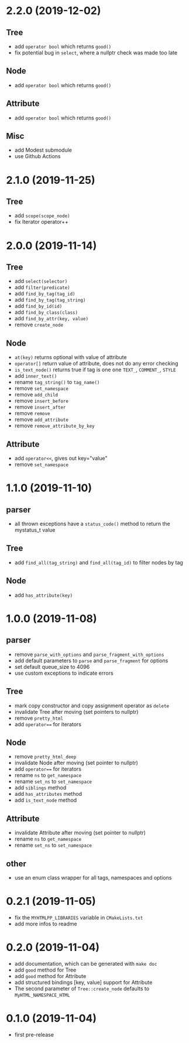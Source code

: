 # 2.2.0 (2019-12-02)
## Tree
- add `operator bool` which returns `good()`
- fix potential bug in `select`, where a nullptr check was made too late
## Node
- add `operator bool` which returns `good()`
## Attribute
- add `operator bool` which returns `good()`
## Misc
- add Modest submodule
- use Github Actions

# 2.1.0 (2019-11-25)
## Tree
- add `scope(scope_node)`
- fix Iterator operator++

# 2.0.0 (2019-11-14)
## Tree
- add `select(selector)`
- add `filter(predicate)`
- add `find_by_tag(tag_id)`
- add `find_by_tag(tag_string)`
- add `find_by_id(id)`
- add `find_by_class(class)`
- add `find_by_attr(key, value)`
- remove `create_node`
## Node
- `at(key)` returns optional with value of attribute
- `operator[]` return value of attribute, does not do any error checking
- `is_text_node()` returns true if tag is one one `TEXT_`, `COMMENT_`, `STYLE`
- add `inner_text()`
- rename `tag_string()` to `tag_name()`
- remove `set_namespace`
- remove `add_child`
- remove `insert_before`
- remove `insert_after`
- remove `remove`
- remove `add_attribute`
- remove `remove_attribute_by_key`
## Attribute
- add `operator<<`, gives out key="value"
- remove `set_namespace`

# 1.1.0 (2019-11-10)
## parser
- all thrown exceptions have a `status_code()` method to return the mystatus_t value
## Tree
- add `find_all(tag_string)` and `find_all(tag_id)` to filter nodes by tag
## Node
- add `has_attribute(key)`

# 1.0.0 (2019-11-08)
## parser
- remove `parse_with_options` and `parse_fragment_with_options`
- add default parameters to `parse` and `parse_fragment` for options
- set default queue_size to 4096
- use custom exceptions to indicate errors
## Tree
- mark copy constructor and copy assignment operator as `delete`
- invalidate Tree after moving (set pointers to nullptr)
- remove `pretty_html`
- add `operator==` for iterators
## Node
- remove `pretty_html_deep`
- invalidate Node after moving (set pointer to nullptr)
- add `operator==` for iterators
- rename `ns` to `get_namespace`
- rename `set_ns` to `set_namespace`
- add `siblings` method
- add `has_attributes` method
- add `is_text_node` method
## Attribute
- invalidate Attribute after moving (set pointer to nullptr)
- rename `ns` to `get_namespace`
- rename `set_ns` to `set_namespace`
## other
- use an enum class wrapper for all tags, namespaces and options

# 0.2.1 (2019-11-05)
- fix the `MYHTMLPP_LIBRARIES` variable in `CMakeLists.txt`
- add more infos to readme

# 0.2.0 (2019-11-04)
- add documentation, which can be generated with `make doc`
- add `good` method for Tree
- add `good` method for Attribute
- add structured bindings [key, value] support for Attribute
- The second parameter of `Tree::create_node` defaults to `MyHTML_NAMESPACE_HTML`

# 0.1.0 (2019-11-04)
- first pre-release
